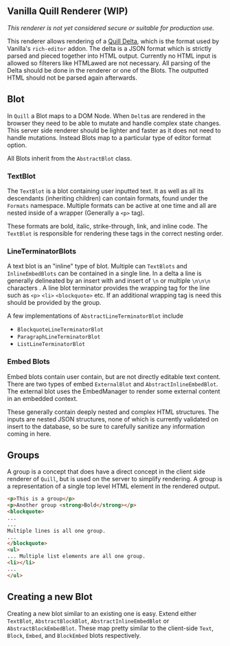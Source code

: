 ## Vanilla Quill Renderer (WIP)

_This renderer is not yet considered secure or suitable for production use._

This renderer allows rendering of a [Quill Delta](https://github.com/quilljs/delta), which is the format used by Vanilla's `rich-editor` addon. The delta is a JSON format which is strictly parsed and pieced together into HTML output. Currently no HTML input is allowed so filterers like HTMLawed are not necessary. All parsing of the Delta should be done in the renderer or one of the Blots. The outputted HTML should not be parsed again afterwards.

## Blot

In `Quill` a Blot maps to a DOM Node. When `Delta`s are rendered in the browser they need to be able to mutate and handle complex state changes. This server side renderer should be lighter and faster as it does not need to handle mutations. Instead Blots map to a particular type of editor format option. 

All Blots inherit from the `AbstractBlot` class.

### TextBlot

The `TextBlot` is a blot containing user inputted text. It as well as all its descendants (inheriting children) can contain formats, found under the `Formats` namespace. Multiple formats can be active at one time and all are nested inside of a wrapper (Generally a `<p>` tag).

These formats are bold, italic, strike-through, link, and inline code. The `TextBlot` is responsible for rendering these tags in the correct nesting order.

### LineTerminatorBlots

A text blot is an "inline" type of blot. Multiple can `TextBlots` and `InlineEmbedBlots` can be contained in a single
 line. In a delta a line is generally delineated by an insert with and insert of `\n` or multiple `\n\n\n` characters
 . A line blot terminator provides the wrapping tag for the line such as `<p>` `<li>` `<blockquote>` etc. If an 
 additional wrapping tag is need this should be provided by the group.
 
 A few implementations of `AbstractLineTerminatorBlot` include
 
 - `BlockquoteLineTerminatorBlot`
 - `ParagraphLineTerminatorBlot`
 - `ListLineTerminatorBlot` 

### Embed Blots

Embed blots contain user contain, but are not directly editable text content. There are two types of embed 
`ExternalBlot` and `AbstractInlineEmbedBlot`. The external blot uses the EmbedManager to render some external content
 in an embedded context.

These generally contain deeply nested and complex HTML structures. The inputs are nested JSON structures, none of which is currently validated on insert to the database, so be sure to carefully sanitize any information coming in here.

## Groups

A group is a concept that does have a direct concept in the client side renderer of `Quill`, but is used on the server to simplify rendering. A group is a representation of a single top level HTML element in the rendered output.

```html
<p>This is a group</p>
<p>Another group <strong>Bold</strong></p>
<blockquote>
...
...
Multiple lines is all one group.
...
</blockquote>
<ul>
... Multiple list elements are all one group.
<li></li>
...
</ul>
```

## Creating a new Blot

Creating a new blot similar to an existing one is easy. Extend either `TextBlot`, `AbstractBlockBlot`, `AbstractInlineEmbedBlot` or `AbstractBlockEmbedBlot`. These map pretty similar to the client-side `Text`, `Block`, `Embed`, and `BlockEmbed` blots respectively.
